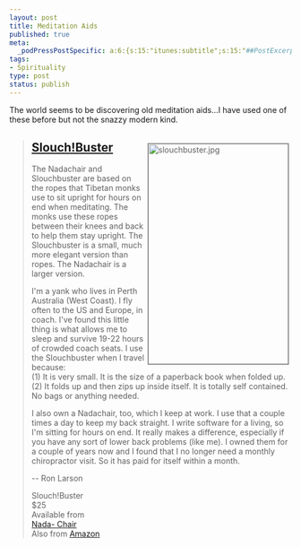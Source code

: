 ```yaml
--- 
layout: post
title: Meditation Aids
published: true
meta: 
  _podPressPostSpecific: a:6:{s:15:"itunes:subtitle";s:15:"##PostExcerpt##";s:14:"itunes:summary";s:15:"##PostExcerpt##";s:15:"itunes:keywords";s:17:"##WordPressCats##";s:13:"itunes:author";s:10:"##Global##";s:15:"itunes:explicit";s:2:"No";s:12:"itunes:block";s:2:"No";}
tags: 
- Spirituality
type: post
status: publish
---
```

<p>The world seems to be discovering old meditation aids...I have used one of these before but not the snazzy modern kind.</p><blockquote> <img width="250" vspace="5" hspace="5" height="393" border="1" align="right" src="http://www.kk.org/cooltools/archives/slouchbuster.jpg" alt="slouchbuster.jpg" /><h2><a href="http://www.kk.org/cooltools/archives/001041.php">Slouch!Buster</a></h2> <p>The Nadachair and Slouchbuster are based on the ropes that Tibetan monks use  to sit upright for hours on end when meditating. The monks use these ropes  between their knees and back to help them stay upright. The Slouchbuster is a  small, much more elegant version than ropes. The Nadachair is a larger  version.</p> <p>I'm a yank who lives in Perth Australia (West Coast). I fly often to the US  and Europe, in coach. I've found this little thing is what allows me to sleep  and survive 19-22 hours of crowded coach seats. I use the Slouchbuster when I  travel because:<br />(1) It is very small. It is the size of a paperback book when  folded up.<br />(2) It folds up and then zips up inside itself. It is totally self  contained. No bags or anything needed.</p> <p>I also own a Nadachair, too, which I keep at work. I use that a couple times  a day to keep my back straight. I write software for a living, so I'm sitting  for hours on end. It really makes a difference, especially if you have any sort  of lower back problems (like me). I owned them for a couple of years now and I  found that I no longer need a monthly chiropractor visit. So it has paid for  itself within a month.</p> <p>-- Ron Larson</p> <p>Slouch!Buster<br />$25<br />Available from<br /><a href="http://www.nadachair.com/slouchbuster.html">Nada-  Chair</a><br />Also from <a href="http://www.amazon.com/exec/obidos/ASIN/B000CDH08K/ref=nosim/kkorg-20">Amazon</a></p></blockquote>
